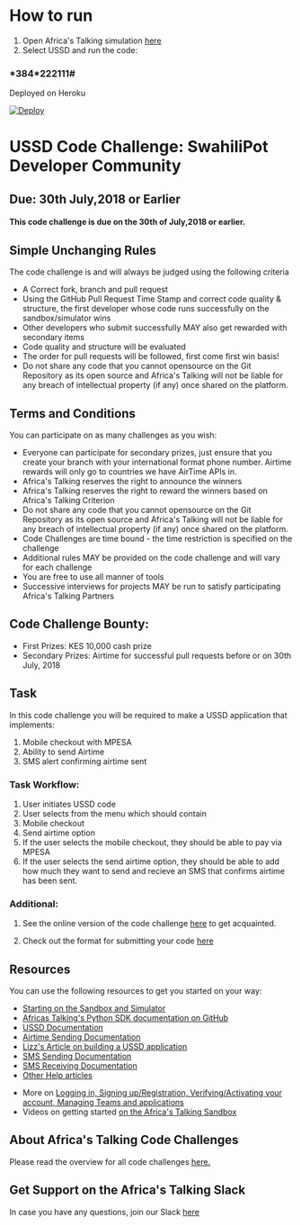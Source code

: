# How to run
1. Open Africa's Talking simulation [here](https://simulator.africastalking.com:1517/simulator/)
2. Select USSD and run the code:
### \*384\*222111#
Deployed on Heroku 

[![Deploy](https://www.herokucdn.com/deploy/button.svg)](https://heroku.com/deploy)
# USSD Code Challenge: SwahiliPot Developer Community


## Due: 30th July,2018 or Earlier
#### This code challenge is due on the 30th of July,2018 or earlier. 

## Simple Unchanging Rules
The code challenge is and will always be judged using the following criteria
  - A Correct fork, branch and pull request
  - Using the GitHub Pull Request Time Stamp and correct code quality & structure, the first developer whose code runs successfully on the sandbox/simulator wins
  - Other developers who submit successfully MAY also get rewarded with secondary items
  - Code quality and structure will be evaluated
  - The order for pull requests will be followed, first come first win basis!
  - Do not share any code that you cannot opensource on the Git Repository as its open source and Africa's Talking will not be liable for any breach of intellectual property (if any) once shared on the platform.

## Terms and Conditions
You can participate on as many challenges as you wish:
  - Everyone can participate for secondary prizes, just ensure that you create your branch with your international format phone number. Airtime rewards will only go to countries we have AirTime APIs in.
  - Africa's Talking reserves the right to announce the winners
  - Africa's Talking reserves the right to reward the winners based on Africa's Talking Criterion
  - Do not share any code that you cannot opensource on the Git Repository as its open source and Africa's Talking will not be liable for any breach of intellectual property (if any) once shared on the platform.
  - Code Challenges are time bound - the time restriction is specified on the challenge
  - Additional rules MAY be provided on the code challenge and will vary for each challenge
  - You are free to use all manner of tools
  - Successive interviews for projects MAY be run to satisfy participating Africa's Talking Partners

## Code Challenge Bounty:
  - First Prizes: KES 10,000 cash prize
  - Secondary Prizes: Airtime for successful pull requests before or on 30th July, 2018

## Task
In this code challenge you will be required to make a USSD application that implements:
1. Mobile checkout with MPESA
2. Ability to send Airtime
3. SMS alert confirming airtime sent

### Task Workflow:
1. User initiates USSD code
2. User selects from the menu which should contain 
  1. Mobile checkout
  2. Send airtime option
3. If the user selects the mobile checkout, they should be able to pay via MPESA
4. If the user selects the send airtime option, they should be able to add how much they want to send and recieve an SMS that confirms airtime has been sent.

### Additional:
1. See the online version of the code challenge [here](http://atdevoutreach.viewdocs.io/CodeChallengeSwahiliPot/CodeChallengeSwahiliPot/) to get acquainted.

2.  Check out the format for submitting your code [here](http://atdevoutreach.viewdocs.io/CodeChallengeSwahiliPot/CodeChallengeSteps/)

## Resources
You can use the following resources to get you started on your way:
* [Starting on the Sandbox and Simulator](http://help.africastalking.com/website/how-to-get-started-on-the-africas-talking-sand-box)
* [Africas Talking's Python SDK documentation on GitHub](https://github.com/AfricasTalkingLtd/africastalking-python)
* [USSD Documentation](http://docs.africastalking.com/ussd)
* [Airtime Sending Documentation](http://docs.africastalking.com/airtime/sending)
* [Lizz's Article on building a USSD application](https://docs.google.com/document/d/1ouYo5tRRHPJ39PUx0vFqn97HXd4-6V3X0plcfRaqAOI/edit?usp=sharing)
* [SMS Sending Documentation](http://docs.africastalking.com/sms/sending)
* [SMS Receiving Documentation](http://docs.africastalking.com/sms/callback)
* [Other Help articles](http://help.africastalking.com/sms)
- More on [Logging in, Signing up/Registration, Verifying/Activating your account, Managing Teams and applications](http://help.africastalking.com/website)
- Videos on getting started [on the Africa's Talking Sandbox](https://www.dropbox.com/sh/qq086503d5zaq7l/AADEo-oazNF_PgYIPRjPpeCua?dl=0)


## About Africa's Talking Code Challenges
Please read the overview for all code challenges [here.](http://atdevoutreach.viewdocs.io/CodeChallengeSwahiliPot/)

## Get Support on the Africa's Talking Slack
In case you have any questions, join our Slack [here](https://slackin-africastalking.now.sh/)


